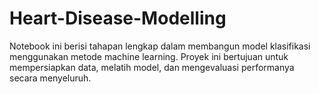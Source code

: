 # Heart-Disease-Modelling

Notebook ini berisi tahapan lengkap dalam membangun model klasifikasi menggunakan metode machine learning. Proyek ini bertujuan untuk mempersiapkan data, melatih model, dan mengevaluasi performanya secara menyeluruh.



